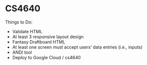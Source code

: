 # CS4640
Things to Do:
- Validate HTML
- At least 3 responsive layout design
- Fantasy Draftboard HTML
- At least one screen must accept users’ data entries (i.e., inputs)
- ANDI tool
- Deploy to Google Cloud / cs4640
